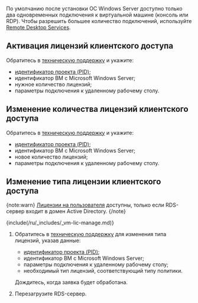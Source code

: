 По умолчанию после установки ОС Windows Server доступно только два одновременных подключения к виртуальной машине (консоль или RDP). Чтобы разрешить большее количество подключений, используйте [Remote Desktop Services](/ru/computing/vm-licenses/ms-lic#remote_desktop_services).

## Активация лицензий клиентского доступа

Обратитесь в [техническую поддержку](/ru/contacts) и укажите:

- [идентификатор проекта (PID)](/ru/tools-for-using-services/vk-cloud-account/instructions/project-settings/manage#poluchenie_identifikatora_proekta);
- идентификатор ВМ с Microsoft Windows Server;
- нужное количество лицензий;
- параметры подключения к удаленному рабочему столу.

## Изменение количества лицензий клиентского доступа

Обратитесь в [техническую поддержку](/ru/contacts) и укажите:

- [идентификатор проекта (PID)](/ru/tools-for-using-services/vk-cloud-account/instructions/project-settings/manage#poluchenie_identifikatora_proekta);
- идентификатор ВМ с Microsoft Windows Server;
- новое количество лицензий;
- параметры подключения к удаленному рабочему столу.

## Изменение типа лицензии клиентского доступа

{note:warn}
[Лицензии на пользователя](/ru/computing/vm-licenses/ms-lic#remote_desktop_services) доступны, только если RDS-сервер входит в домен Active Directory.
{/note}

{include(/ru/_includes/_vm-lic-manage.md)}

1. Обратитесь в [техническую поддержку](/ru/contacts) для изменения типа лицензий, указав данные:

    - [идентификатор проекта (PID)](/ru/tools-for-using-services/vk-cloud-account/instructions/project-settings/manage#poluchenie_identifikatora_proekta);
    - идентификатор ВМ с Microsoft Windows Server;
    - параметры подключения к удаленному рабочему столу;
    - необходимый тип лицензий, соответствующий типу политики.

    Дождитесь, когда заявка будет обработана.

1. Перезагрузите RDS-сервер.